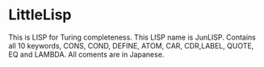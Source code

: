 LittleLisp
==========

This is LISP for Turing completeness. This LISP name is JunLISP. Contains all 10 keywords, CONS, COND, DEFINE, ATOM, CAR, CDR,LABEL, QUOTE, EQ and LAMBDA. All coments are in Japanese. 
